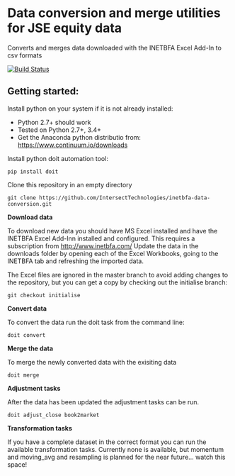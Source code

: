 # Data conversion and merge utilities for JSE equity data

Converts and merges data downloaded with the INETBFA Excel Add-In to csv formats

[![Build Status](https://travis-ci.org/IntersectTechnologies/inetbfa-data-conversion.svg?branch=master)](https://travis-ci.org/IntersectTechnologies/inetbfa-data-conversion)

## Getting started:

Install python on your system if it is not already installed:

- Python 2.7+ should work
- Tested on Python 2.7+, 3.4+
- Get the Anaconda python distributio from:  https://www.continuum.io/downloads

Install python doit automation tool:

    pip install doit

Clone this repository in an empty directory

    git clone https://github.com/IntersectTechnologies/inetbfa-data-conversion.git

**Download data**

To download new data you should have MS Excel installed and have the INETBFA Excel Add-Inn installed and configured.  This requires a subscription from http://www.inetbfa.com/
Update the data in the downloads folder by opening each of the Excel Workbooks, going to the INETBFA tab and refreshing the imported data.

The Excel files are ignored in the master branch to avoid adding changes to the repository, but you can get a copy by checking out the initialise branch:

    git checkout initialise

**Convert data**

To convert the data run the doit task from the command line:

    doit convert

**Merge the data**

To merge the newly converted data with the exisiting data

    doit merge    

**Adjustment tasks**

After the data has been updated the adjustment tasks can be run.

    doit adjust_close book2market

**Transformation tasks**

If you have a complete dataset in the correct format you can run the available transformation tasks.  Currently none is available, but momentum and moving_avg and resampling is planned for the near future... watch this space!
